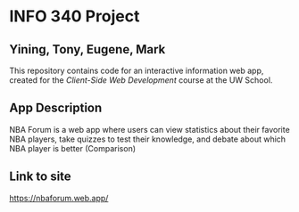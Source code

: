 # INFO 340 Project

## Yining, Tony, Eugene, Mark 

This repository contains code for an interactive information web app, created for the _Client-Side Web Development_ course at the UW School.

## App Description
NBA Forum is a web app where users can view statistics about their favorite NBA players, take quizzes to test their knowledge, and debate about which NBA player is better (Comparison)

## Link to site
https://nbaforum.web.app/